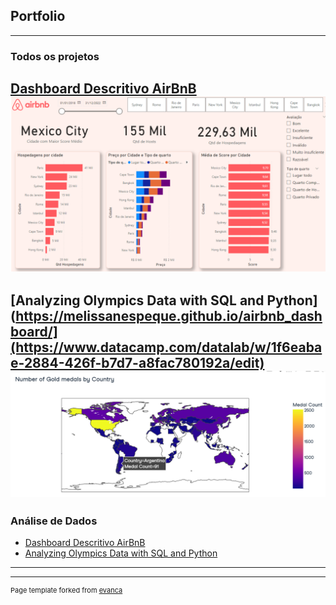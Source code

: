 ## Portfolio

---

### Todos os projetos 

[Dashboard Descritivo AirBnB](https://melissanespeque.github.io/airbnb_dashboard/)
<img src="images/airbnb.png?raw=true"/>
---
[Analyzing Olympics Data with SQL and Python](https://melissanespeque.github.io/airbnb_dashboard/](https://www.datacamp.com/datalab/w/1f6eabae-2884-426f-b7d7-a8fac780192a/edit)
<img src="images/olympics.png?raw=true"/>
---

### Análise de Dados

- [Dashboard Descritivo AirBnB](https://melissanespeque.github.io/airbnb_dashboard/)
- [Analyzing Olympics Data with SQL and Python](https://melissanespeque.github.io/airbnb_dashboard/](https://www.datacamp.com/datalab/w/1f6eabae-2884-426f-b7d7-a8fac780192a/edit))
---




---
<p style="font-size:11px">Page template forked from <a href="https://github.com/evanca/quick-portfolio">evanca</a></p>
<!-- Remove above link if you don't want to attibute -->
